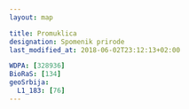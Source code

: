 ```yaml
---
layout: map

title: Promuklica
designation: Spomenik prirode
last_modified_at: 2018-06-02T23:12:13+02:00

WDPA: [328936]
BioRaS: [134]
geoSrbija:
  L1_183: [76]
---
```

